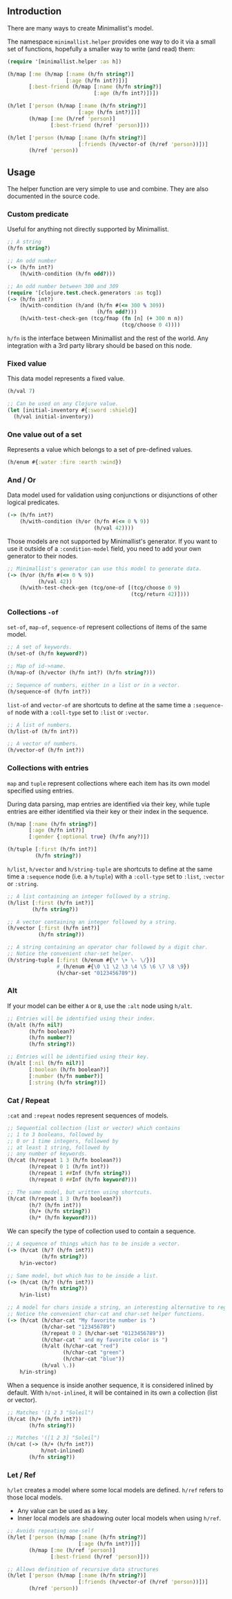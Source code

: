 ## Introduction

There are many ways to create Minimallist's model.

The namespace `minimallist.helper` provides one way to do it via
a small set of functions, hopefully a smaller way to write
(and read) them:

```clojure
(require '[minimallist.helper :as h])

(h/map [:me (h/map [:name (h/fn string?)]
                   [:age (h/fn int?)])]
       [:best-friend (h/map [:name (h/fn string?)]
                            [:age (h/fn int?)])])

(h/let ['person (h/map [:name (h/fn string?)]
                       [:age (h/fn int?)])]
       (h/map [:me (h/ref 'person)]
              [:best-friend (h/ref 'person)]))

(h/let ['person (h/map [:name (h/fn string?)]
                       [:friends (h/vector-of (h/ref 'person))])]
       (h/ref 'person))
```

## Usage

The helper function are very simple to use and combine.
They are also documented in the source code.

### Custom predicate

Useful for anything not directly supported by Minimallist.

```clojure
;; A string
(h/fn string?)

;; An odd number
(-> (h/fn int?)
    (h/with-condition (h/fn odd?)))

;; An odd number between 300 and 309
(require '[clojure.test.check.generators :as tcg])
(-> (h/fn int?)
    (h/with-condition (h/and (h/fn #(<= 300 % 309))
                             (h/fn odd?)))
    (h/with-test-check-gen (tcg/fmap (fn [n] (+ 300 n n))
                                     (tcg/choose 0 4))))
```

`h/fn` is the interface between Minimallist and the rest of the world.
Any integration with a 3rd party library should be based on this node.

### Fixed value

This data model represents a fixed value.

```clojure
(h/val 7)

;; Can be used on any Clojure value.
(let [initial-inventory #{:sword :shield}]
  (h/val initial-inventory))
```

### One value out of a set

Represents a value which belongs to a set of pre-defined values.

```clojure
(h/enum #{:water :fire :earth :wind})
```

### And / Or

Data model used for validation using conjunctions or disjunctions of
other logical predicates.

```clojure
(-> (h/fn int?)
    (h/with-condition (h/or (h/fn #(<= 0 % 9))
                            (h/val 42))))
```

Those models are not supported by Minimallist's generator. If you want to use it
outside of a `:condition-model` field, you need to add your own generator to their nodes.

```clojure
;; Minimallist's generator can use this model to generate data.
(-> (h/or (h/fn #(<= 0 % 9))
          (h/val 42))
    (h/with-test-check-gen (tcg/one-of [(tcg/choose 0 9)
                                        (tcg/return 42)])))
```

### Collections `-of`

`set-of`, `map-of`, `sequence-of` represent collections of items of the same model.

```clojure
;; A set of keywords.
(h/set-of (h/fn keyword?))

;; Map of id->name.
(h/map-of (h/vector (h/fn int?) (h/fn string?)))

;; Sequence of numbers, either in a list or in a vector.
(h/sequence-of (h/fn int?))
```

`list-of` and `vector-of` are shortcuts to define at the same time a `:sequence-of` node
with a `:coll-type` set to `:list` or `:vector`.

```clojure
;; A list of numbers.
(h/list-of (h/fn int?))

;; A vector of numbers.
(h/vector-of (h/fn int?))
```

### Collections with entries

`map` and `tuple` represent collections where each item has its own model
specified using entries.

During data parsing, map entries are identified via their key, while tuple entries are either
identified via their key or their index in the sequence.

```clojure
(h/map [:name (h/fn string?)]
       [:age (h/fn int?)]
       [:gender {:optional true} (h/fn any?)])

(h/tuple [:first (h/fn int?)]
         (h/fn string?))
```

`h/list`, `h/vector` and `h/string-tuple` are shortcuts to define at the same time a `:sequence` node
(i.e. a `h/tuple`) with a `:coll-type` set to `:list`, `:vector` or `:string`.

```clojure
;; A list containing an integer followed by a string.
(h/list [:first (h/fn int?)]
        (h/fn string?))

;; A vector containing an integer followed by a string.
(h/vector [:first (h/fn int?)]
          (h/fn string?))

;; A string containing an operator char followed by a digit char.
;; Notice the convenient char-set helper.
(h/string-tuple [:first (h/enum #{\* \+ \- \/})]
                #_(h/enum #{\0 \1 \2 \3 \4 \5 \6 \7 \8 \9})
                (h/char-set "0123456789"))
```

### Alt

If your model can be either `A` or `B`, use the `:alt` node using `h/alt`.

```clojure
;; Entries will be identified using their index.
(h/alt (h/fn nil?)
       (h/fn boolean?)
       (h/fn number?)
       (h/fn string?))

;; Entries will be identified using their key.
(h/alt [:nil (h/fn nil?)]
       [:boolean (h/fn boolean?)]
       [:number (h/fn number?)]
       [:string (h/fn string?)])
```

### Cat / Repeat

`:cat` and `:repeat` nodes represent sequences of models.

```clojure
;; Sequential collection (list or vector) which contains
;; 1 to 3 booleans, followed by
;; 0 or 1 time integers, followed by
;; at least 1 string, followed by
;; any number of keywords.
(h/cat (h/repeat 1 3 (h/fn boolean?))
       (h/repeat 0 1 (h/fn int?))
       (h/repeat 1 ##Inf (h/fn string?))
       (h/repeat 0 ##Inf (h/fn keyword?)))

;; The same model, but written using shortcuts.
(h/cat (h/repeat 1 3 (h/fn boolean?))
       (h/? (h/fn int?))
       (h/+ (h/fn string?))
       (h/* (h/fn keyword?)))
```

We can specify the type of collection used to contain a sequence.

```clojure
;; A sequence of things which has to be inside a vector.
(-> (h/cat (h/? (h/fn int?))
           (h/fn string?))
    h/in-vector)

;; Same model, but which has to be inside a list.
(-> (h/cat (h/? (h/fn int?))
           (h/fn string?))
    h/in-list)

;; A model for chars inside a string, an interesting alternative to regex.
;; Notice the convenient char-cat and char-set helper functions.
(-> (h/cat (h/char-cat "My favorite number is ")
           (h/char-set "123456789")
           (h/repeat 0 2 (h/char-set "0123456789"))
           (h/char-cat " and my favorite color is ")
           (h/alt (h/char-cat "red")
                  (h/char-cat "green")
                  (h/char-cat "blue"))
           (h/val \.))
    h/in-string)
```

When a sequence is inside another sequence, it is considered inlined by default.
With `h/not-inlined`, it will be contained in its own a collection (list or vector).

```clojure
;; Matches '(1 2 3 "Soleil")
(h/cat (h/+ (h/fn int?))
       (h/fn string?))

;; Matches '([1 2 3] "Soleil")
(h/cat (-> (h/+ (h/fn int?))
           h/not-inlined)
       (h/fn string?))
```

### Let / Ref

`h/let` creates a model where some local models are defined.
`h/ref` refers to those local models.

- Any value can be used as a key.
- Inner local models are shadowing outer local models when using `h/ref`.

```clojure
;; Avoids repeating one-self
(h/let ['person (h/map [:name (h/fn string?)]
                       [:age (h/fn int?)])]
       (h/map [:me (h/ref 'person)]
              [:best-friend (h/ref 'person)]))

;; Allows definition of recursive data structures
(h/let ['person (h/map [:name (h/fn string?)]
                       [:friends (h/vector-of (h/ref 'person))])]
       (h/ref 'person))
```
